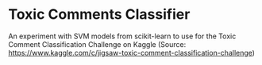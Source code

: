 # Toxic Comments Classifier
An experiment with SVM models from scikit-learn to use for the Toxic Comment Classification Challenge on Kaggle (Source: https://www.kaggle.com/c/jigsaw-toxic-comment-classification-challenge)
